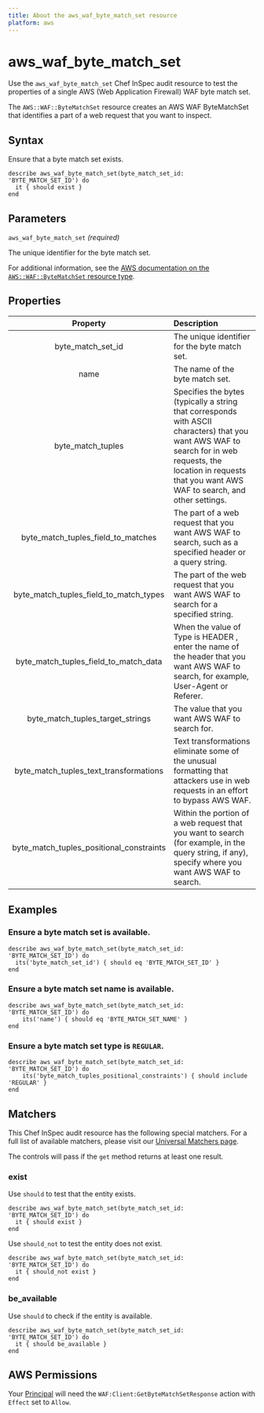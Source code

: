 ```yaml
---
title: About the aws_waf_byte_match_set resource
platform: aws
---
```


# aws_waf_byte_match_set

Use the `aws_waf_byte_match_set` Chef InSpec audit resource to test the properties of a single AWS (Web Application Firewall) WAF byte match set.

The `AWS::WAF::ByteMatchSet` resource creates an AWS WAF ByteMatchSet that identifies a part of a web request that you want to inspect.

## Syntax

Ensure that a byte match set exists.

    describe aws_waf_byte_match_set(byte_match_set_id: 'BYTE_MATCH_SET_ID') do
      it { should exist }
    end

## Parameters

`aws_waf_byte_match_set` _(required)_

The unique identifier for the byte match set.

For additional information, see the [AWS documentation on the `AWS::WAF::ByteMatchSet` resource type](https://docs.aws.amazon.com/AWSCloudFormation/latest/UserGuide/aws-resource-waf-bytematchset.html).

## Properties

| Property | Description |
| :---: | :--- |
| byte_match_set_id | The unique identifier for the byte match set. |
| name | The name of the byte match set. |
| byte_match_tuples | Specifies the bytes (typically a string that corresponds with ASCII characters) that you want AWS WAF to search for in web requests, the location in requests that you want AWS WAF to search, and other settings. |
| byte_match_tuples_field_to_matches | The part of a web request that you want AWS WAF to search, such as a specified header or a query string. |
| byte_match_tuples_field_to_match_types | The part of the web request that you want AWS WAF to search for a specified string. |
| byte_match_tuples_field_to_match_data | When the value of Type is HEADER , enter the name of the header that you want AWS WAF to search, for example, User-Agent or Referer. |
| byte_match_tuples_target_strings | The value that you want AWS WAF to search for. |
| byte_match_tuples_text_transformations | Text transformations eliminate some of the unusual formatting that attackers use in web requests in an effort to bypass AWS WAF. |
| byte_match_tuples_positional_constraints | Within the portion of a web request that you want to search (for example, in the query string, if any), specify where you want AWS WAF to search. |

## Examples

### Ensure a byte match set is available.

    describe aws_waf_byte_match_set(byte_match_set_id: 'BYTE_MATCH_SET_ID') do
      its('byte_match_set_id') { should eq 'BYTE_MATCH_SET_ID' }
    end

### Ensure a byte match set name is available.

    describe aws_waf_byte_match_set(byte_match_set_id: 'BYTE_MATCH_SET_ID') do
        its('name') { should eq 'BYTE_MATCH_SET_NAME' }
    end

### Ensure a byte match set type is `REGULAR`.

    describe aws_waf_byte_match_set(byte_match_set_id: 'BYTE_MATCH_SET_ID') do
        its('byte_match_tuples_positional_constraints') { should include 'REGULAR' }
    end

## Matchers

This Chef InSpec audit resource has the following special matchers. For a full list of available matchers, please visit our [Universal Matchers page](https://www.inspec.io/docs/reference/matchers/).

The controls will pass if the `get` method returns at least one result.

### exist

Use `should` to test that the entity exists.

    describe aws_waf_byte_match_set(byte_match_set_id: 'BYTE_MATCH_SET_ID') do
      it { should exist }
    end

Use `should_not` to test the entity does not exist.

    describe aws_waf_byte_match_set(byte_match_set_id: 'BYTE_MATCH_SET_ID') do
      it { should_not exist }
    end

### be_available

Use `should` to check if the entity is available.

    describe aws_waf_byte_match_set(byte_match_set_id: 'BYTE_MATCH_SET_ID') do
      it { should be_available }
    end

## AWS Permissions

Your [Principal](https://docs.aws.amazon.com/IAM/latest/UserGuide/intro-structure.html#intro-structure-principal) will need the `WAF:Client:GetByteMatchSetResponse` action with `Effect` set to `Allow`.
